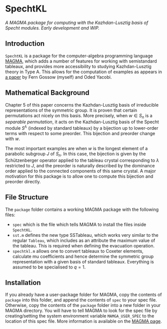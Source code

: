 # SpechtKL
_A MAGMA package for computing with the Kazhdan-Lusztig basis of Specht modules. Early development and WIP._

## Introduction

`SpechtKL` is a package for the computer-algebra programming language [MAGMA](http://magma.maths.usyd.edu.au/magma/), which adds a number of features for working with semistandard tableaux, and provides more accessibility to studying Kazhdan-Lusztig theory in Type A. This allows for the computation of examples as appears in [a paper](https://arxiv.org/pdf/2306.08857.pdf) by Fern Gossow (myself) and Oded Yacobi.

## Mathematical Background

Chapter 5 of this paper concerns the Kazhdan-Lusztig basis of irreducible representations of the symmetric group. It is proven that certain permutations act nicely on this basis. More precisely, when $w\in S_n$ is a *separable permutation*, it acts on the Kazhdan-Lusztig basis of the Specht module $S^\lambda$ (indexed by standard tableaux) by a bijection up to lower-order terms with respect to some preorder. This bijection and preorder change with $w$.

The most important examples are when $w$ is the longest element of a parabolic subgroup $J$ of $S_n$. In this case, the bijection is given by the Schützenberger operator applied to the tableau crystal corresponding to $\lambda$ restricted to $J$, and the preorder is naturally described by the dominance order applied to the connected components of this same crystal. A major motivation for this package is to allow one to compute this bijection and preorder directly.

## File Structure

The `package` folder contains a working MAGMA package with the following files:
- `spec` which is the file which tells MAGMA to install the files inside `SpechtKL`.
- `sst.m` defines the new type SSTableau, which works very similar to the regular `Tableau`, which includes as an attribute the maximum value of the tableau. This is required when defining the evacuation operation.
- `spechtkl.m` allows one to convert tableaux to Coxeter elements, calculate mu coefficients and hence determine the symmetric group representation with a given basis of standard tableaux. Everything is assumed to be specialised to $q=1$.

## Installation

If you already have a user-package folder for MAGMA, copy the contents of `package` into this folder, and append the contents of `spec` to your spec file. Otherwise, copy the contents of the `package` folder into a new folder in your MAGMA directory. You will have to tell MAGMA to look for the spec file by creating/setting the system environment variable `MAMGA_USER_SPEC` to the location of this spec file. More information is available on the [MAGMA page](http://magma.maths.usyd.edu.au/magma/handbook/text/24).
